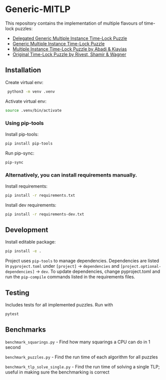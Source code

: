 # Generic-MITLP

This repository contains the implementation of multiple flavours of time-lock puzzles:
- [Delegated Generic Multiple Instance Time-Lock Puzzle](./static/e_Print__of___D_Time_lock_puzzle.pdf)
- [Generic Multiple Instance Time-Lock Puzzle](./static/e_Print__of___D_Time_lock_puzzle.pdf)
- [Multiple Instance Time-Lock Puzzle by Abadi & Kiayias](https://doi.org/10.1007/978-3-662-64331-0_28)
- [Original Time-Lock Puzzle by Rivest, Shamir & Wagner](https://dl.acm.org/doi/10.5555/888615)

## Installation

Create virtual env:
```sh
 python3 -m venv .venv         
```

Activate virtual env:
```sh
source .venv/bin/activate
```

### Using pip-tools

Install pip-tools:
```sh
pip install pip-tools
```

Run pip-sync:
```sh
pip-sync
```

### Alternatively, you can install requirements manually.

Install requirements:
```sh   
pip install -r requirements.txt
```

Install dev requirements:
```sh
pip install -r requirements-dev.txt
```

## Development
Install editable package:
```sh
pip install -e .
```


Project uses `pip-tools` to manage dependencies.
Dependencies are listed in `pyproject.toml` under `[project]` -> `dependencies` and `[project.optional-dependencies]` -> `dev`.
To update dependencies, change pyproject.toml and run the `pip-compile` commands listed in the requirements files.

## Testing
Includes tests for all implemented puzzles. Run with

```sh
pytest
```

## Benchmarks
`benchmark_squarings.py` - Find how many squarings a CPU can do in 1 second

`benchmark_puzzles.py` - Find the run time of each algorithm for all puzzles

`benchmark_tlp_solve_single.py` - Find the run time of solving a single TLP; useful in making sure the benchmarking is correct
